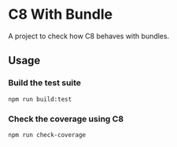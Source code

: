 # C8 With Bundle

A project to check how C8 behaves with bundles.

## Usage

### Build the test suite

```shell
npm run build:test
```

### Check the coverage using C8

```shell
npm run check-coverage
```